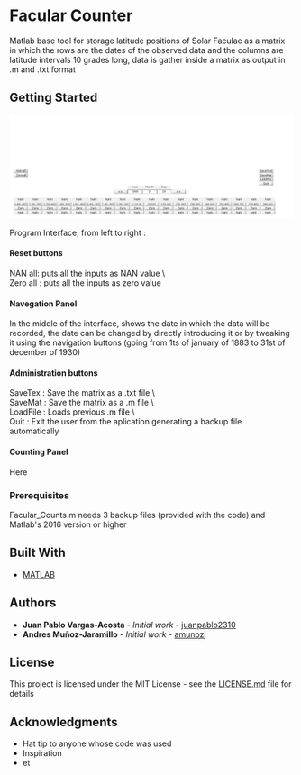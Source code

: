 # Facular Counter

Matlab base tool for storage latitude positions of Solar Faculae as a matrix in which the rows are the dates of the observed data and the columns are latitude intervals 10 grades long, data is gather inside a matrix as output in .m and .txt format

## Getting Started

![Interface Image](interface.png)

Program Interface, from left to right :
#### Reset buttons
NAN all: puts all the inputs as NAN value \\\
Zero all : puts all the inputs as zero value

#### Navegation Panel
In the middle of the interface, shows the date in which the data will be recorded, the date can be changed by directly introducing it or by tweaking it using the navigation buttons  (going from 1ts of january of 1883 to 31st of december of 1930)

#### Administration buttons
SaveTex : Save the matrix as a .txt file \\\
SaveMat : Save the matrix as a .m file \\\
LoadFile : Loads previous .m file \\\
Quit : Exit the user from the aplication generating a backup file automatically

#### Counting Panel
Here 


### Prerequisites

Facular_Counts.m needs 3 backup files (provided with the code) and Matlab's 2016 version or higher 




## Built With

* [MATLAB](https://www.mathworks.com/products/matlab.html) 





## Authors

* **Juan Pablo Vargas-Acosta** - *Initial work* - [juanpablo2310](https://github.com/juanpablo2310)
* **Andres Muñoz-Jaramillo** - *Initial work* - [amunozj](https://github.com/amunozj)



## License

This project is licensed under the MIT License - see the [LICENSE.md](LICENSE.md) file for details

## Acknowledgments

* Hat tip to anyone whose code was used
* Inspiration
* et

